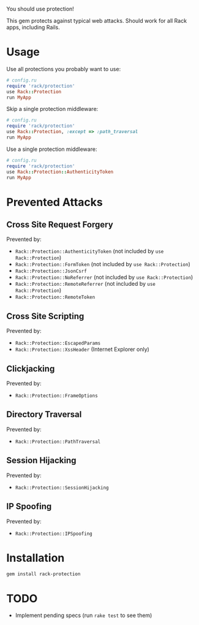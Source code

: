 You should use protection!

This gem protects against typical web attacks.
Should work for all Rack apps, including Rails.

# Usage

Use all protections you probably want to use:

``` ruby
# config.ru
require 'rack/protection'
use Rack::Protection
run MyApp
```

Skip a single protection middleware:

``` ruby
# config.ru
require 'rack/protection'
use Rack::Protection, :except => :path_traversal
run MyApp
```

Use a single protection middleware:

``` ruby
# config.ru
require 'rack/protection'
use Rack::Protection::AuthenticityToken
run MyApp
```

# Prevented Attacks

## Cross Site Request Forgery

Prevented by:

* `Rack::Protection::AuthenticityToken` (not included by `use Rack::Protection`)
* `Rack::Protection::FormToken` (not included by `use Rack::Protection`)
* `Rack::Protection::JsonCsrf`
* `Rack::Protection::NoReferrer` (not included by `use Rack::Protection`)
* `Rack::Protection::RemoteReferrer` (not included by `use Rack::Protection`)
* `Rack::Protection::RemoteToken`

## Cross Site Scripting

Prevented by:

* `Rack::Protection::EscapedParams`
* `Rack::Protection::XssHeader` (Internet Explorer only)

## Clickjacking

Prevented by:

* `Rack::Protection::FrameOptions`

## Directory Traversal

Prevented by:

* `Rack::Protection::PathTraversal`

## Session Hijacking

Prevented by:

* `Rack::Protection::SessionHijacking`

## IP Spoofing


Prevented by:

* `Rack::Protection::IPSpoofing`

# Installation

    gem install rack-protection

# TODO

* Implement pending specs (run `rake test` to see them)
